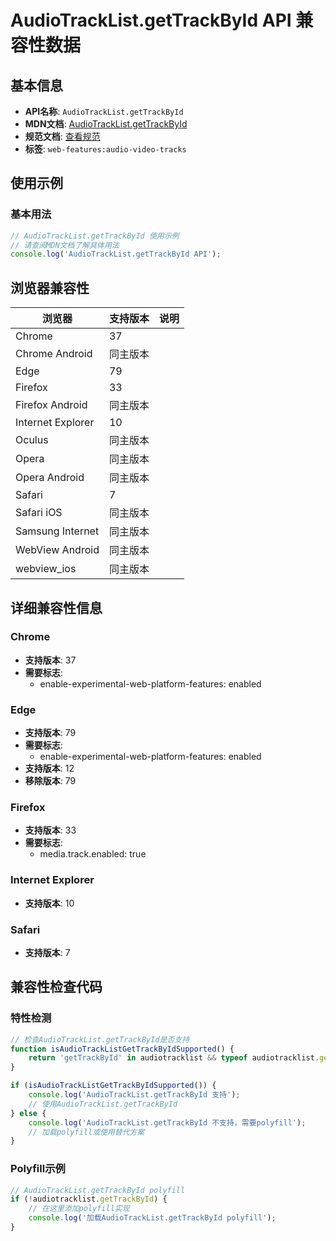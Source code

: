 # AudioTrackList.getTrackById API 兼容性数据

## 基本信息

- **API名称**: `AudioTrackList.getTrackById`
- **MDN文档**: [AudioTrackList.getTrackById](https://developer.mozilla.org/docs/Web/API/AudioTrackList/getTrackById)
- **规范文档**: [查看规范](https://html.spec.whatwg.org/multipage/media.html#dom-audiotracklist-gettrackbyid-dev)
- **标签**: `web-features:audio-video-tracks`

## 使用示例

### 基本用法

```javascript
// AudioTrackList.getTrackById 使用示例
// 请查阅MDN文档了解具体用法
console.log('AudioTrackList.getTrackById API');
```

## 浏览器兼容性

| 浏览器 | 支持版本 | 说明 |
|--------|----------|------|
| Chrome | 37 |  |
| Chrome Android | 同主版本 |  |
| Edge | 79 |  |
| Firefox | 33 |  |
| Firefox Android | 同主版本 |  |
| Internet Explorer | 10 |  |
| Oculus | 同主版本 |  |
| Opera | 同主版本 |  |
| Opera Android | 同主版本 |  |
| Safari | 7 |  |
| Safari iOS | 同主版本 |  |
| Samsung Internet | 同主版本 |  |
| WebView Android | 同主版本 |  |
| webview_ios | 同主版本 |  |

## 详细兼容性信息

### Chrome

- **支持版本**: 37
- **需要标志**: 
  - enable-experimental-web-platform-features: enabled

### Edge

- **支持版本**: 79
- **需要标志**: 
  - enable-experimental-web-platform-features: enabled
- **支持版本**: 12
- **移除版本**: 79

### Firefox

- **支持版本**: 33
- **需要标志**: 
  - media.track.enabled: true

### Internet Explorer

- **支持版本**: 10

### Safari

- **支持版本**: 7

## 兼容性检查代码

### 特性检测

```javascript
// 检查AudioTrackList.getTrackById是否支持
function isAudioTrackListGetTrackByIdSupported() {
    return 'getTrackById' in audiotracklist && typeof audiotracklist.getTrackById === 'function';
}

if (isAudioTrackListGetTrackByIdSupported()) {
    console.log('AudioTrackList.getTrackById 支持');
    // 使用AudioTrackList.getTrackById
} else {
    console.log('AudioTrackList.getTrackById 不支持，需要polyfill');
    // 加载polyfill或使用替代方案
}
```

### Polyfill示例

```javascript
// AudioTrackList.getTrackById polyfill
if (!audiotracklist.getTrackById) {
    // 在这里添加polyfill实现
    console.log('加载AudioTrackList.getTrackById polyfill');
}
```

